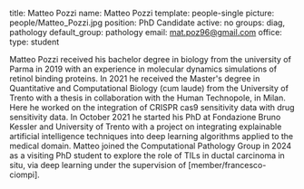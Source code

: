 title: Matteo Pozzi
name: Matteo Pozzi
template: people-single
picture: people/Matteo_Pozzi.jpg
position: PhD Candidate
active: no
groups: diag, pathology
default_group: pathology
email: mat.poz96@gmail.com
office: 
type: student

Matteo Pozzi received his bachelor degree in biology from the university of Parma in 2019 with an experience in molecular dynamics simulations of retinol binding proteins. In 2021 he received the Master's degree in Quantitative and Computational Biology (cum laude) from the University of Trento with a thesis in collaboration with the Human Technopole, in Milan. Here he worked on the integration of CRISPR cas9 sensitivity data with drug sensitivity data. In October 2021 he started his PhD at Fondazione Bruno Kessler and University of Trento with a project on integrating explainable artificial intelligence techniques into deep learning algorithms applied to the medical domain.
Matteo joined the Computational Pathology Group in 2024 as a visiting PhD student to explore the role of TILs in ductal carcinoma in situ, via deep learning under the supervision of [member/francesco-ciompi].
